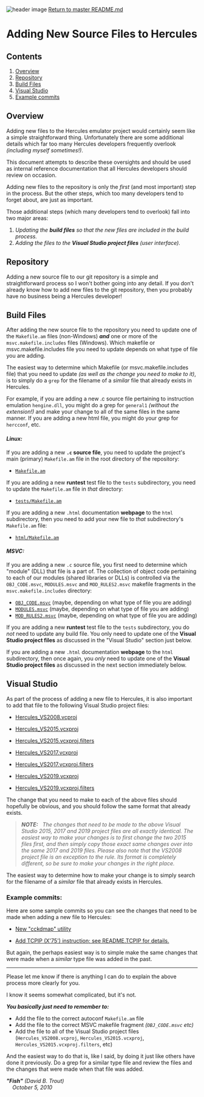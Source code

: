 ![header image](images/image_header_herculeshyperionSDL.png)
[Return to master README.md](../README.md)

# Adding New Source Files to Hercules

## Contents

1. [Overview](#Overview)
2. [Repository](#Repository)
3. [Build Files](#Build-Files)
4. [Visual Studio](#Visual-Studio)
5. [Example commits](#Example-commits)

## Overview

Adding new files to the Hercules emulator project would certainly seem like a simple
straightforward thing. Unfortunately there are some additional details which far too
many Hercules developers frequently overlook _(including myself sometimes!)_.

This document attempts to describe these oversights and should be used as internal
reference documentation that all Hercules developers should review on occasion.

Adding new files to the repository is only the _first_ (and most important) step
in the process. But the other steps, which too many developers tend to forget about,
are just as important.

Those additional steps (which many developers tend to overlook) fall into two major areas:

1. _Updating the **build files** so that the new files are included in the build process._
2. _Adding the files to the **Visual Studio project files** (user interface)._

## Repository

Adding a new source file to our git repository is a simple and straightforward process
so I won't bother going into any detail. If you don't already know how to add new files
to the git repository, then you probably have no business being a Hercules developer!

## Build Files

After adding the new source file to the repository you need to update one of the
`Makefile.am` files (non-Windows) _**and**_ one or more of the `msvc.makefile.includes`
files (Windows). Which makefile or msvc.makefile.includes file you need to update
depends on what type of file you are adding.

The easiest way to determine which Makefile (or msvc.makefile.includes file) that you
need to update _(as well as the change you need to make to it)_, is to simply do a
`grep` for the filename of a _similar_ file that already exists in Hercules.

For example, if you are adding a new .c source file pertaining to instruction emulation
`hengine.dll`, you might do a grep for `general1` _(without the extension!)_ and make
your change to all of the same files in the same manner. If you are adding a new html
file, you might do your grep for `hercconf`, etc.

#### _Linux:_

If you are adding a new **`.c` source file**, you need to update the project's main (primary)
`Makefile.am` file in the root directory of the repository:

* [`Makefile.am`](https://github.com/SDL-Hercules-390/hyperion/blob/master/Makefile.am)

If you are adding a new **runtest** test file to the `tests` subdirectory, you need to
update the `Makefile.am` file in _that_ directory:

* [`tests/Makefile.am`](https://github.com/SDL-Hercules-390/hyperion/blob/master/tests/Makefile.am)

If you are adding a new `.html` documentation **webpage** to the `html` subdirectory,
then you need to add your new file to _that_ subdirectory's `Makefile.am` file:

* [`html/Makefile.am`](https://github.com/SDL-Hercules-390/hyperion/blob/master/html/Makefile.am)

#### _MSVC:_

If you are adding a new `.c` source file, you first need to determine which "module"
(DLL) that file is a part of. The collection of object code pertaining to each of our
modules (shared libraries or DLLs) is controlled via the `OBJ_CODE.msvc`, `MODULES.msvc`
and `MOD_RULES2.msvc` makefile fragments in the `msvc.makefile.includes` directory:

* [`OBJ_CODE.msvc`](https://github.com/SDL-Hercules-390/hyperion/blob/master/msvc.makefile.includes/OBJ_CODE.msvc)
(maybe, depending on what type of file you are adding)
* [`MODULES.msvc`](https://github.com/SDL-Hercules-390/hyperion/blob/master/msvc.makefile.includes/MODULES.msvc)
(maybe, depending on what type of file you are adding)
* [`MOD_RULES2.msvc`](https://github.com/SDL-Hercules-390/hyperion/blob/master/msvc.makefile.includes/MOD_RULES2.msvc)
(maybe, depending on what type of file you are adding)

If you are adding a new **runtest** test file to the `tests` subdirectory, you do _not_
need to update any build file. You only need to update one of the **Visual Studio project
files** as discussed in the "Visual Studio" section just below.

If you are adding a new `.html` documentation **webpage** to the `html` subdirectory,
then once again, you _only_ need to update one of the **Visual Studio project files**
as discussed in the next section immediately below.

## Visual Studio

As part of the process of adding a new file to Hercules, it is also important to add
that file to the following Visual Studio project files:

* [Hercules_VS2008.vcproj](https://github.com/SDL-Hercules-390/hyperion/blob/master/Hercules_VS2008.vcproj)

* [Hercules_VS2015.vcxproj](https://github.com/SDL-Hercules-390/hyperion/blob/master/Hercules_VS2015.vcxproj)
* [Hercules_VS2015.vcxproj.filters](https://github.com/SDL-Hercules-390/hyperion/blob/master/Hercules_VS2015.vcxproj.filters)

* [Hercules_VS2017.vcxproj](https://github.com/SDL-Hercules-390/hyperion/blob/master/Hercules_VS2017.vcxproj)
* [Hercules_VS2017.vcxproj.filters](https://github.com/SDL-Hercules-390/hyperion/blob/master/Hercules_VS2017.vcxproj.filters)

* [Hercules_VS2019.vcxproj](https://github.com/SDL-Hercules-390/hyperion/blob/master/Hercules_VS2019.vcxproj)
* [Hercules_VS2019.vcxproj.filters](https://github.com/SDL-Hercules-390/hyperion/blob/master/Hercules_VS2019.vcxproj.filters)

The change that you need to make to each of the above files should hopefully be obvious,
and you should follow the same format that already exists.

> _**NOTE:** &nbsp; The changes that need to be made to the above Visual Studio
> 2015, 2017 and 2019 project files are all exactly identical. The easiest way
> to make your changes is to first change the two 2015 files first, and then
> simply copy those exact same changes over into the same 2017 and 2019 files.
> Please also note that the VS2008 project file is an exception to the rule.
> Its format is completely different, so be sure to make your  changes in the 
> right place._

The easiest way to determine how to make your change is to simply search for
the filename of a _similar_ file that already exists in Hercules.

### Example commits:

Here are some sample commits so you can see the changes that need to be made
when adding a new file to Hercules:

* [New "cckdmap" utility](https://github.com/SDL-Hercules-390/hyperion/commit/ae0313a371fd5c7189dcba4939700a0d3692e007)

* [Add TCPIP (X'75') instruction; see README.TCPIP for details.](https://github.com/SDL-Hercules-390/hyperion/commit/7714b835ebcc8ceeb0a8bd473f7694d2e427b1f8)

But again, the perhaps easiest way is to simple make the same changes that
were made when a _similar_ type file was added in the past.

___

Please let me know if there is anything I can do to explain the above process
more clearly for you.

I know it seems somewhat complicated, but it's not.

_**You basically just need to remember to:**_

* Add the file to the correct autoconf `Makefile.am` file
* Add the file to the correct MSVC makefile fragment _(`OBJ_CODE.msvc` etc)_
* Add the file to all of the Visual Studio project files (`Hercules_VS2008.vcproj`, `Hercules_VS2015.vcxproj`, `Hercules_VS2015.vcxproj.filters`, etc)

And the easiest way to do that is, like I said, by doing it just like
others have done it previously. Do a grep for a similar type file and
review the files and the changes that were made when that file was
added.


_**"Fish"** (David B. Trout)<br>
&nbsp;&nbsp;&nbsp;&nbsp;October 5, 2010_

